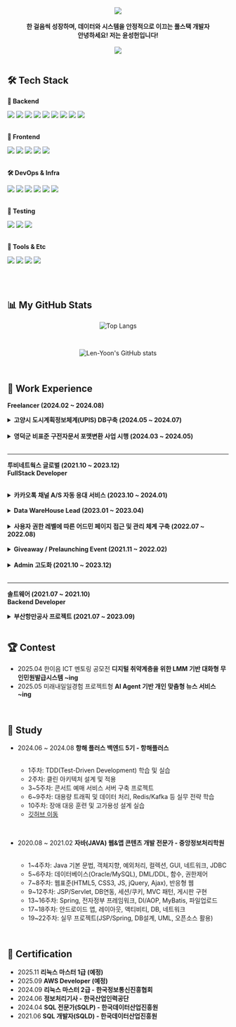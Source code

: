 <div align="center">   
  <img src="https://github.com/user-attachments/assets/b73ce838-f9e9-4c2e-bfdb-c38670fb58dd" />
</div> 
<br>     

<div font_size: 2erm, align="center"> 
    <b>한 걸음씩 성장하며, 데이터와 시스템을 안정적으로 이끄는 풀스택 개발자 <br>
    안녕하세요! 저는 윤성헌입니다! </b>
</div> 

<br>

<div align="center">
  <a href="https://velog.io/@mabest123/posts">
  <img src="https://img.shields.io/badge/Velog-90ee90?style=for-the-badge&logo=velog&logoColor=black">
  </a>
</div>

<br>

## 🛠 Tech Stack

**🔧 Backend** 

<div>
<img src="https://img.shields.io/badge/Java-007396?style=for-the-badge&logo=openjdk&logoColor=white">
<img src="https://img.shields.io/badge/Python-3776AB?style=for-the-badge&logo=python&logoColor=white">
<img src="https://img.shields.io/badge/C-00599C?style=for-the-badge&logo=c&logoColor=white">
<img src="https://img.shields.io/badge/PHP-777BB4?style=for-the-badge&logo=php&logoColor=white">
<img src="https://img.shields.io/badge/SpringBoot-6DB33F?style=for-the-badge&logo=springboot&logoColor=white">  
<img src="https://img.shields.io/badge/Oracle-F80000?style=for-the-badge&logo=oracle&logoColor=white">
<img src="https://img.shields.io/badge/MySQL-4479A1?style=for-the-badge&logo=mysql&logoColor=white">
<img src="https://img.shields.io/badge/JPA-FF6F00?style=for-the-badge&logo=jpa&logoColor=white">
<img src="https://img.shields.io/badge/MyBatis-6DB33F?style=for-the-badge&logo=mybatis&logoColor=white">
</div>

<br>

**🎨 Frontend**

<div>
<img src="https://img.shields.io/badge/JavaScript-F7DF1E?style=for-the-badge&logo=javascript&logoColor=white">
<img src="https://img.shields.io/badge/React-61DAFB?style=for-the-badge&logo=react&logoColor=white">
<img src="https://img.shields.io/badge/jQuery-0769AD?style=for-the-badge&logo=jquery&logoColor=white">
<img src="https://img.shields.io/badge/HTML5-E34F26?style=for-the-badge&logo=html5&logoColor=white">
<img src="https://img.shields.io/badge/CSS3-1572B6?style=for-the-badge&logo=css3&logoColor=white">
</div>

<br>

**🛠️ DevOps & Infra**

<div>
<img src="https://img.shields.io/badge/Docker-2496ED?style=for-the-badge&logo=docker&logoColor=white">
<img src="https://img.shields.io/badge/GitHub-181717?style=for-the-badge&logo=github&logoColor=white">
<img src="https://img.shields.io/badge/Grafana-F46800?style=for-the-badge&logo=grafana&logoColor=white">
<img src="https://img.shields.io/badge/InfluxDB-22ADF6?style=for-the-badge&logo=influxdb&logoColor=white">
<img src="https://img.shields.io/badge/Apache Kafka-black?style=for-the-badge&logo=apachekafka&logoColor=white"> 
<img src="https://img.shields.io/badge/Redis-DC382D?style=for-the-badge&logo=redis&logoColor=white">
</div>

<br>

**🧪 Testing**

<div>
<img src="https://img.shields.io/badge/JUnit5-FF1439?style=for-the-badge&logo=junit5&logoColor=white">
<img src="https://img.shields.io/badge/Mockito-9ACD32?style=for-the-badge&logo=mockito&logoColor=white">
<img src="https://img.shields.io/badge/K6-7F52FF?style=for-the-badge&logo=k6&logoColor=white">
</div>

<br>

**🍬 Tools & Etc**

<div>
<img src="https://img.shields.io/badge/Git-F05032?style=for-the-badge&logo=git&logoColor=white">
<img src="https://img.shields.io/badge/SVN-809CC9?style=for-the-badge&logo=subversion&logoColor=white">
<img src="https://img.shields.io/badge/FIGMA-black?style=for-the-badge&logo=figma&logoColor=white">
<img src="https://img.shields.io/badge/LINUX-yellow?style=for-the-badge&logo=linux&logoColor=white">
</div>
</div>

<br><br>

## 📊 My GitHub Stats
<div align="center">
  
  ![Top Langs](https://github-readme-stats.vercel.app/api/top-langs/?username=Len-Yoon&layout=compact&theme=cobalt)

  <br>
  
  ![Len-Yoon's GitHub stats](https://github-readme-stats.vercel.app/api?username=Len-Yoon&show_icons=true&theme=cobalt)
  
  
</div>

<br>

## 🏢 Work Experience

<b>Freelancer (2024.02 ~ 2024.08)</b>

<details>
  <summary><b>고양시 도시계획정보체계(UPIS) DB구축 (2024.05 ~ 2024.07)</b></summary>

<br>

<b>Decription</b> <br>
- 기존 데이터베이스를 분석하고 표준화하며, 새로운 데이터 구조로 재구성하는 작업을 수행<br><br>

<b>Tech Stack</b> <br>
- Java8, 전자정부 표준프레임워크, MyBatis, Oracle <br><br>

<b>What was difficult</b> <br>
- 기존 데이터가 여러 형식으로 혼재되어 있어 모든 데이터의 구조를 표준화하고 정합성 검증하는데 힘들었음 <br><br>

<b>What I learned</b> <br>
- 데이터 표준화의 중요성을 실감했고, 체계적인 DB 설계와 관리 역량을 키울 수 있었음
</details>

<br>

<details>
  <summary><b>영덕군 비표준 구전자문서 포맷변환 사업 시행 (2024.03 ~ 2024.05) </b></summary>

<br>
  
  <b>Decription</b> <br>
- 변환된 전자문서의 효율적인 관리와 시스템 간 연계를 위해 API 구축 및 변환 시스템과 기록관리시스템(RMS) 간의 자동화된 데이터 이관, 실시간 상태 모니터링, 변환 요청 및 결과 조회 등 다양한 기능 구현 <br><br>

<b>Tech Stack</b> <br>
- Java8, 전자정부 표준프레임워크, MyBatis, Oracle, HTML5, CSS3  <br><br>

<b>What was difficult</b> <br>
- 비표준 문서 포맷이 다양하고 구조가 복잡해서 변환 과정에서 예상치 못한 오류가 자주 발생했음 <br><br>

<b>What I learned</b> <br>
- 비표준 데이터를 표준화하는 실무 경험을 쌓았고, 시스템 연계와 협업의 중요성을 깊이 느낌

</details>

 <br>


<hr>

<b> 투비네트웍스 글로벌 (2021.10 ~ 2023.12) <br>
FullStack Developer </b> <br>
<br>

<details>
  <summary><b>카카오톡 채널 A/S 자동 응대 서비스 (2023.10 ~ 2024.01) </b></summary>

  <br>

  <b>Decription</b> <br>
- 카카오톡 채널 AI 학습 및 DB 연동으로 A/S 문의 자동화, 제품 A/S·배송 진행 상황 실시간 안내 <br><br>

<b>Tech Stack</b> <br>
- Java17, PHP, HTML/CSS, JavaScript <br><br>

<b>What was difficult</b> <br>
- 다양한 제품군과 복잡한 게임 호환성 정보를 체계적으로 정리하고, PHP를 이용 사용자 친화적으로 UI/UX 설계하는 데 시간과 노력이 많이 들었음 <br><br>

<b>What I learned</b> <br>
- PHP를 활용해 효율적으로 기능을 구현할 수 있었고, 사용자 중심의 UI/UX 설계가 사이트 완성도와 만족도를 높이는 데 결정적임을 다시 한 번 느낌
</details>
 
<br>

<details>
  <summary><b>Data WareHouse Lead (2023.01 ~ 2023.04)</b></summary>

  <br>

<b>Description</b> <br>
- ERP 고도화 위한 DW 구축, 데이터 정규화/비정규화, 쿼리 최적화, 외부 API·Line 알림 연동, 데이터 시각화 <br><br>

<b>Tech Stack</b> <br>
- Java17, SpringBoot, MySQL, JPA, React, SVN <br><br>

<b>What was difficult</b> <br>
- 방대한 데이터 구조 변경, 쿼리 최적화와 데이터 정합성 유지, 외부 API 연동 이슈 해결이 어려웠음 <br><br>

<b>What I learned</b> <br>
- 대용량 데이터 처리와 성능 최적화의 중요성, 데이터 기반 의사결정의 가치를 체감함
</details>

<br>

<details>
  <summary><b>사용자 권한 레벨에 따른 어드민 페이지 접근 및 관리 체계 구축 (2022.07 ~ 2022.08)</b></summary>

  <br>

<b>Description</b> <br>
- 역할별 권한 분리, 데이터 접근 제어, 휴가·서류 승인 등 어드민 업무 권한 세분화<br><br>

<b>Tech Stack</b> <br>
- Java8, Springboot, MySQL, jQuery, Mybatis, SVN <br><br>

<b>What was difficult</b> <br>
- 복잡한 권한 설계와 예외처리, 권한별 데이터 범위 제어 로직 구현에 어려웠음 <br><br>

<b>What I learned</b> <br>
- 체계적인 권한 관리가 보안과 효율 모두에 필수적임을 실감, 실무에 적용할 수 있는 설계 경험을 쌓음
</details>

<br>

<details>
  <summary><b>Giveaway / Prelaunching Event (2021.11 ~ 2022.02)</b></summary>

  <br>

<b>Description</b> <br>

- 이벤트 시스템 기획·개발·운영, 어드민 연동, 데이터 분석·시각화, 알람 기능, 매출 300% 성장 기여<br><br>

<b>Tech Stack</b> <br>
- WordPress(PHP), MySQL, MyBatis, HTML/CSS, SVN <br><br>

<b>What was difficult</b> <br>
- 모든 개발을 혼자 담당하며 기획, 개발, 운영, 유지보수까지 전 과정 책임져야 해 부담이 컸음 <br><br>

<b>What I learned</b> <br>
- 전체 개발 프로세스를 직접 경험하며 책임감과 문제 해결 능력, 데이터 기반 마케팅의 효과를 배움
</details>

<br>

<details>
  <summary><b>Admin 고도화 (2021.10 ~ 2023.12)</b></summary>

  <br>

<b>Description</b> <br>

- 엑셀 루틴 Rest API 자동화, 코드 모듈화, 권한 관리, SHA-256 암호화, 업무 효율 60%↑<br><br>

<b>Tech Stack</b> <br>
- Java8, Springboot, MySQL, jQuery, Mybatis, SVN <br><br>

<b>What was difficult</b> <br>
- 기존 복잡한 코드 리팩토링과 자동화 시스템 전환 과정에서 레거시 이슈와 사용자 저항이 있었음 <br><br>

<b>What I learned</b> <br>
- 자동화와 코드 개선의 중요성, 사용자 피드백 반영의 필요성, 보안 강화의 실질적 효과를 경험함
</details>

 <br>

<hr>

<b> 솔트웨어 (2021.07 ~ 2021.10) </b> 
<br>
<b> Backend Developer </b>
<br>

<details>
  <summary><b>부산항만공사 프로젝트 (2021.07 ~ 2023.09)</b></summary>

  <br>

  <b>Description</b> <br>
- Rest API 기반 주차 관리 시스템, 비품 관리 시스템 개발 <br><br>

<b>Tech Stack</b> <br>
- Java8, Springboot, MySQL, iBatis, Git <br><br>

<b>What was difficult</b> <br>
- 공공기관 표준 준수와 다양한 이해관계자 요구사항 반영, 시스템 연동 테스트 과정에서의 복잡성을 경험함 <br><br>

<b>What I learned</b> <br>
- 공공 SI 프로젝트의 체계적 프로세스 경험, API 설계와 협업의 중요성, 실무에서의 요구사항 분석 역량 강화함

</details>



<br>

## 🏆 Contest
- 2025.04 한이음 ICT 멘토링 공모전 <b>디지털 취약계층을 위한 LMM 기반 대화형 무인민원발급시스템 ~ing</b>
- 2025.05 미래내일일경험 프로젝트형 <b> AI Agent 기반 개인 맞춤형 뉴스 서비스 ~ing </b>

<br>

## 📖 Study
- 2024.06 ~ 2024.08 <b>항해 플러스 백엔드 5기 - 항해플러스 </b>

  <br>
  
  - 1주차: TDD(Test-Driven Development) 학습 및 실습 
  - 2주차: 클린 아키텍처 설계 및 적용 
  - 3~5주차: 콘서트 예매 서비스 서버 구축 프로젝트 
  - 6~9주차: 대용량 트래픽 및 데이터 처리, Redis/Kafka 등 실무 전략 학습 
  - 10주차: 장애 대응 훈련 및 고가용성 설계 실습
  - <a href="https://github.com/Len-Yoon/hhplus_concert_service">깃허브 이동</a>
  
<br>

- 2020.08 ~ 2021.02 <b>자바(JAVA) 웹&앱 콘텐츠 개발 전문가 - 중앙정보처리학원 </b>

  <br>
  
  - 1~4주차: Java 기본 문법, 객체지향, 예외처리, 컬렉션, GUI, 네트워크, JDBC <br>
  - 5~6주차: 데이터베이스(Oracle/MySQL), DML/DDL, 함수, 권한제어 <br>
  - 7~8주차: 웹표준(HTML5, CSS3, JS, jQuery, Ajax), 반응형 웹 <br>
  - 9~12주차: JSP/Servlet, DB연동, 세션/쿠키, MVC 패턴, 게시판 구현 <br>
  - 13~16주차: Spring, 전자정부 프레임워크, DI/AOP, MyBatis, 파일업로드 <br>
  - 17~18주차: 안드로이드 앱, 레이아웃, 액티비티, DB, 네트워크 <br>
  - 19~22주차: 실무 프로젝트(JSP/Spring, DB설계, UML, 오픈소스 활용) 

<br>

 ## 📒 Certification
 - 2025.11 <b> 리눅스 마스터 1급 (예정) </b> <br>
 - 2025.09 <b> AWS Developer (예정)</b><br>
 - 2024.09 <b>리눅스 마스터 2급 - 한국정보통신진흥협회</b> <br>
 - 2024.06 <b>정보처리기사 - 한국산업인력공단</b> <br>
 - 2024.04 <b>SQL 전문가(SQLP) - 한국데이터산업진흥원</b> <br>
 - 2021.06 <b>SQL 개발자(SQLD) - 한국데이터산업진흥원</b> <br>





